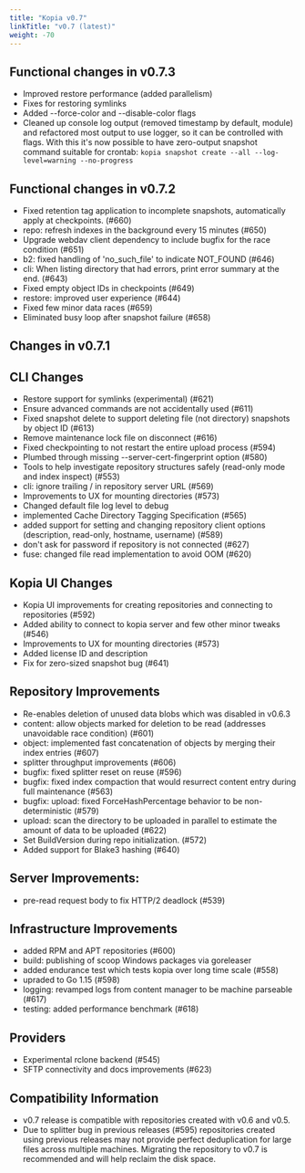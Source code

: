 ```yaml
---
title: "Kopia v0.7"
linkTitle: "v0.7 (latest)"
weight: -70
---
```


## Functional changes in v0.7.3

* Improved restore performance (added parallelism)
* Fixes for restoring symlinks
* Added --force-color and --disable-color flags
* Cleaned up console log output (removed timestamp by default, module) and refactored most output to use logger, so it can be controlled with flags. With this it's now possible to have zero-output snapshot command suitable for crontab: `kopia snapshot create --all --log-level=warning --no-progress`

## Functional changes in v0.7.2

* Fixed retention tag application to incomplete snapshots, automatically apply at checkpoints. (#660)
* repo: refresh indexes in the background every 15 minutes (#650)
* Upgrade webdav client dependency to include bugfix for the race condition (#651)
* b2: fixed handling of 'no_such_file' to indicate NOT_FOUND (#646)
* cli: When listing directory that had errors, print error summary at the end. (#643)
* Fixed empty object IDs in checkpoints (#649)
* restore: improved user experience (#644)
* Fixed few minor data races (#659)
* Eliminated busy loop after snapshot failure (#658)

## Changes in v0.7.1

## CLI Changes

* Restore support for symlinks (experimental) (#621)
* Ensure advanced commands are not accidentally used (#611)
* Fixed snapshot delete to support deleting file (not directory) snapshots by object ID (#613)
* Remove maintenance lock file on disconnect (#616)
* Fixed checkpointing to not restart the entire upload process (#594)
* Plumbed through missing --server-cert-fingerprint option (#580)
* Tools to help investigate repository structures safely (read-only mode and index inspect) (#553)
* cli: ignore trailing / in repository server URL (#569)
* Improvements to UX for mounting directories (#573)
* Changed default file log level to debug
* implemented Cache Directory Tagging Specification (#565)
* added support for setting and changing repository client options (description, read-only, hostname, username) (#589)
* don't ask for password if repository is not connected (#627)
* fuse: changed file read implementation to avoid OOM (#620)

## Kopia UI Changes

* Kopia UI improvements for creating repositories and connecting to repositories (#592)
* Added ability to connect to kopia server and few other minor tweaks (#546)
* Improvements to UX for mounting directories  (#573)
* Added license ID and description
* Fix for zero-sized snapshot bug (#641)

## Repository Improvements

* Re-enables deletion of unused data blobs which was disabled in v0.6.3
* content: allow objects marked for deletion to be read (addresses unavoidable race condition) (#601)
* object: implemented fast concatenation of objects by merging their index entries (#607)
* splitter throughput improvements (#606)
* bugfix: fixed splitter reset on reuse (#596)
* bugfix: fixed index compaction that would resurrect content entry during full maintenance (#563)
* bugfix: upload: fixed ForceHashPercentage behavior to be non-deterministic (#579)
* upload: scan the directory to be uploaded in parallel to estimate the amount of data to be uploaded (#622)
* Set BuildVersion during repo initialization. (#572)
* Added support for Blake3 hashing (#640)

## Server Improvements:

* pre-read request body to fix HTTP/2 deadlock (#539)

## Infrastructure Improvements

* added RPM and APT repositories (#600)
* build: publishing of scoop Windows packages via goreleaser
* added endurance test which tests kopia over long time scale (#558)
* upraded to Go 1.15 (#598)
* logging: revamped logs from content manager to be machine parseable (#617)
* testing: added performance benchmark (#618)

## Providers

* Experimental rclone backend (#545)
* SFTP connectivity and docs improvements (#623)

## Compatibility Information

* v0.7 release is compatible with repositories created with v0.6 and v0.5.
* Due to splitter bug in previous releases (#595) repositories created using previous releases may not provide perfect deduplication for large files across multiple machines. Migrating the repository to v0.7 is recommended and will help reclaim the disk space.
